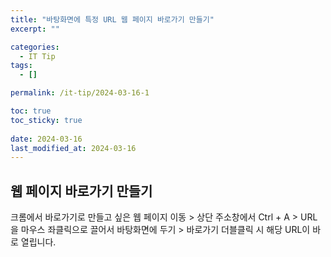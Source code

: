```yaml
---
title: "바탕화면에 특정 URL 웹 페이지 바로가기 만들기"
excerpt: ""

categories:
  - IT Tip
tags:
  - []

permalink: /it-tip/2024-03-16-1

toc: true
toc_sticky: true
 
date: 2024-03-16
last_modified_at: 2024-03-16
---
```


## 웹 페이지 바로가기 만들기

크롬에서 바로가기로 만들고 싶은 웹 페이지 이동 > 상단 주소창에서 Ctrl + A > URL을 마우스 좌클릭으로 끌어서 바탕화면에 두기 > 바로가기 더블클릭 시 해당 URL이 바로 열립니다.
